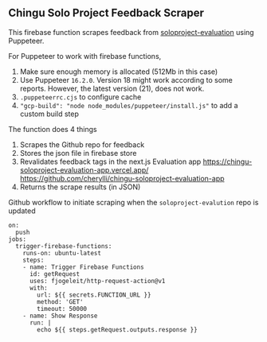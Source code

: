 ## Chingu Solo Project Feedback Scraper

This firebase function scrapes feedback from [soloproject-evaluation](https://github.com/chingu-voyages/soloproject-evaluation) using Puppeteer.

For Puppeteer to work with firebase functions, 
1. Make sure enough memory is allocated (512Mb in this case)
2. Use Puppeteer `16.2.0`. Version 18 might work according to some reports. However, the latest version (21), does not work.
3. `.puppeteerrc.cjs` to configure cache
4. `"gcp-build": "node node_modules/puppeteer/install.js"` to add a custom build step

The function does 4 things
1. Scrapes the Github repo for feedback
2. Stores the json file in firebase store
3. Revalidates feedback tags in the next.js Evaluation app
   https://chingu-soloproject-evaluation-app.vercel.app/
   https://github.com/cherylli/chingu-soloproject-evaluation-app
4. Returns the scrape results (in JSON)


Github workflow to initiate scraping when the `soloproject-evalution` repo is updated
```
on:
  push
jobs:
  trigger-firebase-functions:
    runs-on: ubuntu-latest
    steps:
    - name: Trigger Firebase Functions
      id: getRequest
      uses: fjogeleit/http-request-action@v1
      with:
        url: ${{ secrets.FUNCTION_URL }}
        method: 'GET'
        timeout: 50000
    - name: Show Response
      run: |
        echo ${{ steps.getRequest.outputs.response }}
```
